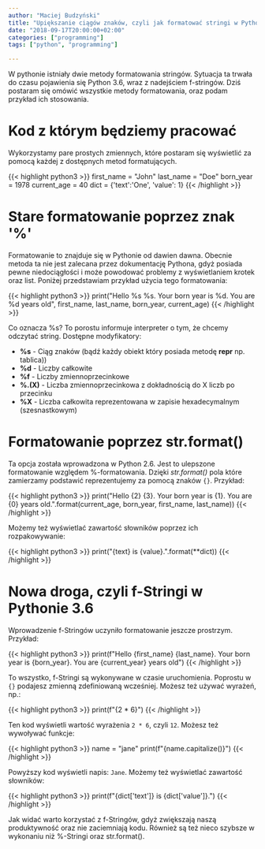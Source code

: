 ```yaml
---
author: "Maciej Budzyński"
title: "Upiększanie ciągów znaków, czyli jak formatować stringi w Pythonie"
date: "2018-09-17T20:00:00+02:00"
categories: ["programming"]
tags: ["python", "programming"]

---
```

W pythonie istniały dwie metody formatowania stringów. Sytuacja ta trwała do czasu pojawienia się
Python 3.6, wraz z nadejściem f-stringów. Dziś postaram się omówić wszystkie metody formatowania,
oraz podam przykład ich stosowania.

<!--more-->

# Kod z którym będziemy pracować

Wykorzystamy pare prostych zmiennych, które postaram się wyświetlić za pomocą każdej z dostępnych
metod formatujących.

{{< highlight python3 >}}
first_name = "John"
last_name = "Doe"
born_year = 1978
current_age = 40
dict = {'text':'One', 'value': 1}
{{< /highlight >}}

# Stare formatowanie poprzez znak '%'

Formatowanie to znajduje się w Pythonie od dawien dawna. Obecnie metoda ta nie jest zalecana przez
dokumentację Pythona, gdyż posiada pewne niedociągłości i może powodować problemy z wyświetlaniem
krotek oraz list. Poniżej przedstawiam przykład użycia tego formatowania:

{{< highlight python3 >}}
print("Hello %s %s. Your born year is %d. You are %d years old", first_name, last_name, born_year, current_age)
{{< /highlight >}}

Co oznacza %s? To porostu informuje interpreter o tym, że chcemy odczytać string. Dostępne modyfikatory:

* **%s** - Ciąg znaków (bądź każdy obiekt który posiada metodę **repr** np. tablica))
* **%d** - Liczby całkowite
* **%f** - Liczby zmiennoprzecinkowe
* **%.(X)** - Liczba zmiennoprzecinkowa z dokładnością do X liczb po przecinku
* **%X** - Liczba całkowita reprezentowana w zapisie hexadecymalnym (szesnastkowym)

# Formatowanie poprzez str.format()

Ta opcja została wprowadzona w Python 2.6. Jest to ulepszone formatowanie względem %-formatowania.
Dzięki _str.format()_ pola które zamierzamy podstawić reprezentujemy za pomocą znaków `{}`. Przykład:

{{< highlight python3 >}}
print("Hello {2} {3}. Your born year is {1}. You are {0} years old.".format(current_age, born_year, first_name, last_name))
{{< /highlight >}}

Możemy też wyświetlać zawartość słowników poprzez ich rozpakowywanie:

{{< highlight python3 >}}
print("{text} is {value}.".format(**dict))
{{< /highlight >}}

# Nowa droga, czyli f-Stringi w Pythonie 3.6

Wprowadzenie f-Stringów uczyniło formatowanie jeszcze prostrzym. Przykład:

{{< highlight python3 >}}
print(f"Hello {first_name} {last_name}. Your born year is {born_year}. You are {current_year} years old")
{{< /highlight >}}

To wszystko, f-Stringi są wykonywane w czasie uruchomienia. Poprostu w `{}` podajesz zmienną zdefiniowaną
wcześniej. Możesz też używać wyrażeń, np.:

{{< highlight python3 >}}
print(f"{2 * 6}")
{{< /highlight >}}

Ten kod wyświetli wartość wyrażenia `2 * 6`, czyli `12`. Możesz też wywoływać funkcje:

{{< highlight python3 >}}
name = "jane"
print(f"{name.capitalize()}")
{{< /highlight >}}

Powyższy kod wyświetli napis: `Jane`. Możemy też wyświetlać zawartość słowników:

{{< highlight python3 >}}
print(f"{dict['text']} is {dict['value']}.")
{{< /highlight >}}

Jak widać warto korzystać z f-Stringów, gdyż zwiększają naszą produktywność oraz nie zaciemniają kodu.
Również są też nieco szybsze w wykonaniu niż %-Stringi oraz str.format().